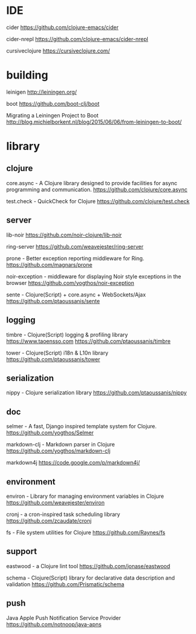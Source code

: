# IDE
cider
https://github.com/clojure-emacs/cider

cider-nrepl
https://github.com/clojure-emacs/cider-nrepl

cursiveclojure
https://cursiveclojure.com/


# building

leinigen
http://leiningen.org/

boot
https://github.com/boot-clj/boot


Migrating a Leiningen Project to Boot
http://blog.michielborkent.nl/blog/2015/06/06/from-leiningen-to-boot/


# library
## clojure
core.async - A Clojure library designed to provide facilities for async programming and communication.
https://github.com/clojure/core.async

test.check - QuickCheck for Clojure
https://github.com/clojure/test.check


## server
lib-noir
https://github.com/noir-clojure/lib-noir

ring-server
https://github.com/weavejester/ring-server

prone -  Better exception reporting middleware for Ring.
https://github.com/magnars/prone

noir-exception - middleware for displaying Noir style exceptions in the browser
https://github.com/yogthos/noir-exception

sente - Clojure(Script) + core.async + WebSockets/Ajax
https://github.com/ptaoussanis/sente


## logging

timbre - Clojure(Script) logging & profiling library https://www.taoensso.com
https://github.com/ptaoussanis/timbre

tower - Clojure(Script) i18n & L10n library
https://github.com/ptaoussanis/tower

## serialization

nippy - Clojure serialization library
https://github.com/ptaoussanis/nippy

## doc
selmer - A fast, Django inspired template system for Clojure.
https://github.com/yogthos/Selmer

markdown-clj -  Markdown parser in Clojure
https://github.com/yogthos/markdown-clj

markdown4j
https://code.google.com/p/markdown4j/

## environment
environ - Library for managing environment variables in Clojure
https://github.com/weavejester/environ

cronj -  a cron-inspired task scheduling library
https://github.com/zcaudate/cronj

fs - File system utilities for Clojure
https://github.com/Raynes/fs


## support
eastwood - a Clojure lint tool
https://github.com/jonase/eastwood

schema -  Clojure(Script) library for declarative data description and validation
https://github.com/Prismatic/schema


## push
Java Apple Push Notification Service Provider
https://github.com/notnoop/java-apns
